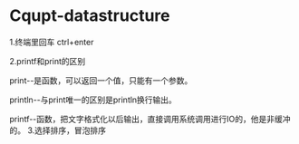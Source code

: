 # Cqupt-datastructure
1.终端里回车
   ctrl+enter

2.printf和print的区别

   print--是函数，可以返回一个值，只能有一个参数。

   println--与print唯一的区别是println换行输出。

   printf--函数，把文字格式化以后输出，直接调用系统调用进行IO的，他是非缓冲的。
3.选择排序，冒泡排序
